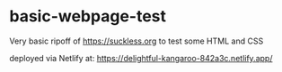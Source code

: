 # basic-webpage-test
Very basic ripoff of https://suckless.org to test some HTML and CSS

deployed via Netlify at:
https://delightful-kangaroo-842a3c.netlify.app/

